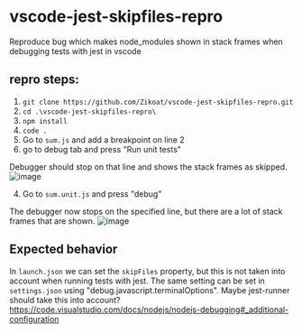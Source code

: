 # vscode-jest-skipfiles-repro
Reproduce bug which makes node_modules shown in stack frames when debugging tests with jest in vscode

## repro steps:
1. `git clone https://github.com/Zikoat/vscode-jest-skipfiles-repro.git`
1. `cd .\vscode-jest-skipfiles-repro\`
1. `npm install`
1. `code .`
2. Go to `sum.js` and add a breakpoint on line 2
3. go to debug tab and press "Run unit tests"

Debugger should stop on that line and shows the stack frames as skipped.
![image](https://user-images.githubusercontent.com/10808413/151988904-c9782ec6-149c-43c6-bc21-e2ca8db5e642.png)

4. Go to `sum.unit.js` and press "debug"

The debugger now stops on the specified line, but there are a lot of stack frames that are shown.
![image](https://user-images.githubusercontent.com/10808413/151988771-42dc09b0-27df-42f4-8ea9-cfbd41761de3.png)

## Expected behavior

In `launch.json` we can set the `skipFiles` property, but this is not taken into account when running tests with jest.
The same setting can be set in `settings.json` using "debug.javascript.terminalOptions". Maybe jest-runner should take this into account? https://code.visualstudio.com/docs/nodejs/nodejs-debugging#_additional-configuration
